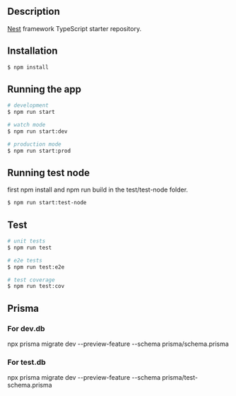 ## Description

[Nest](https://github.com/nestjs/nest) framework TypeScript starter repository.

## Installation

```bash
$ npm install
```

## Running the app

```bash
# development
$ npm run start

# watch mode
$ npm run start:dev

# production mode
$ npm run start:prod
```

## Running test node

first npm install and npm run build in the test/test-node folder.

```bash
$ npm run start:test-node
```

## Test

```bash
# unit tests
$ npm run test

# e2e tests
$ npm run test:e2e

# test coverage
$ npm run test:cov
```

## Prisma

### For dev.db

npx prisma migrate dev --preview-feature --schema prisma/schema.prisma

### For test.db

npx prisma migrate dev --preview-feature --schema prisma/test-schema.prisma
